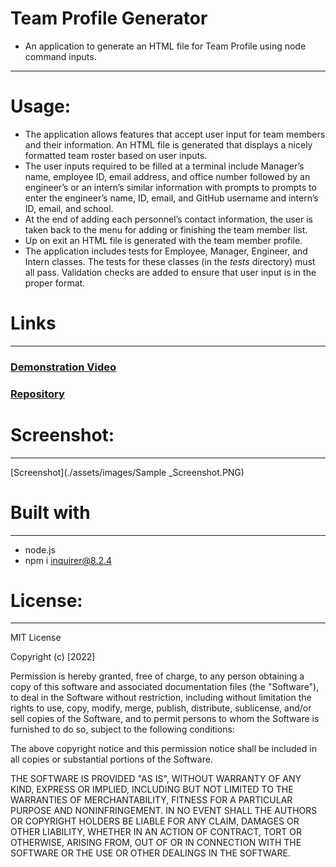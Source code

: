# Team Profile Generator

- An application to generate an HTML file for Team Profile using node command inputs. 
----------------------------------------------------------------------

# Usage:
- The application allows features that accept user input for team members and their information. An HTML file is generated that displays a nicely formatted team roster based on user inputs.
- The user inputs required to be filled at a terminal include Manager’s name, employee ID, email address, and office number followed by an engineer’s or an intern’s similar information with prompts to prompts to enter the engineer’s name, ID, email, and GitHub username and intern’s ID, email, and school.
- At the end of adding each personnel’s contact information, the user is taken back to the menu for adding or finishing the team member list.
- Up on exit an HTML file is generated with the team member profile. 
- The application includes tests for Employee, Manager, Engineer, and Intern classes. The tests for these classes (in the _tests_ directory) must all pass. Validation checks are added to ensure that user input is in the proper format.



# Links
-----------------------------------------------------------------------
### [Demonstration Video](https://youtu.be/gGOGkQE_CmY)
### [Repository](https://github.com/Micky-Ad/Team-Profile-Generator)


# Screenshot:
----------------------------------------------------------------------
[Screenshot](./assets/images/Sample _Screenshot.PNG)


# Built with
-----------------------------------------------------------------------
 - node.js
 - npm i inquirer@8.2.4
 
# License:
-----------------------------------------------------------------------
MIT License

  Copyright (c) [2022]

Permission is hereby granted, free of charge, to any person obtaining a copy of this software and associated documentation files (the "Software"), to deal in the Software without restriction, including without limitation the rights to use, copy, modify, merge, publish, distribute, sublicense, and/or sell copies of the Software, and to permit persons to whom the Software is furnished to do so, subject to the following conditions:

The above copyright notice and this permission notice shall be included in all copies or substantial portions of the Software.

THE SOFTWARE IS PROVIDED "AS IS", WITHOUT WARRANTY OF ANY KIND, EXPRESS OR IMPLIED, INCLUDING BUT NOT LIMITED TO THE WARRANTIES OF MERCHANTABILITY, FITNESS FOR A PARTICULAR PURPOSE AND NONINFRINGEMENT. IN NO EVENT SHALL THE AUTHORS OR COPYRIGHT HOLDERS BE LIABLE FOR ANY CLAIM, DAMAGES OR OTHER LIABILITY, WHETHER IN AN ACTION OF CONTRACT, TORT OR OTHERWISE, ARISING FROM, OUT OF OR IN CONNECTION WITH THE SOFTWARE OR THE USE OR OTHER DEALINGS IN THE SOFTWARE.
